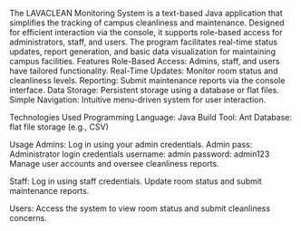 The LAVACLEAN Monitoring System is a text-based Java application that simplifies the tracking of campus cleanliness and maintenance. Designed for efficient interaction via the console, it supports role-based access for administrators, staff, and users. The program facilitates real-time status updates, report generation, and basic data visualization for maintaining campus facilities.
Features
Role-Based Access: Admins, staff, and users have tailored functionality.
Real-Time Updates: Monitor room status and cleanliness levels.
Reporting: Submit maintenance reports via the console interface.
Data Storage: Persistent storage using a database or flat files.
Simple Navigation: Intuitive menu-driven system for user interaction.

Technologies Used
Programming Language: Java
Build Tool: Ant
Database: flat file storage (e.g., CSV)

Usage
Admins:
Log in using your admin credentials.
Admin pass: Administrator
login credentials
username: admin
password: admin123
Manage user accounts and oversee cleanliness reports.

Staff:
Log in using staff credentials.
Update room status and submit maintenance reports.

Users:
Access the system to view room status and submit cleanliness concerns.
